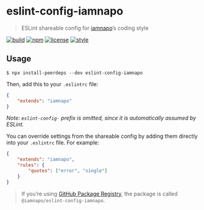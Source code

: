 # eslint-config-iamnapo

> ESLint shareable config for [iamnapo](https://iamnapo.me)’s coding style

[![build](https://img.shields.io/github/workflow/status/iamnapo/eslint-config-iamnapo/Install%20%26%20test?style=for-the-badge&logo=github&label=)](https://github.com/iamnapo/eslint-config-iamnapo/actions) [![npm](https://img.shields.io/npm/v/eslint-config-iamnapo.svg?style=for-the-badge&logo=npm&label=)](https://www.npmjs.com/package/eslint-config-iamnapo) [![license](https://img.shields.io/github/license/iamnapo/eslint-config-iamnapo.svg?style=for-the-badge)](./LICENSE) [![style](https://img.shields.io/badge/code%20style-iamnapo-cyan.svg?style=for-the-badge)](https://iamnapo.me)

## Usage

```console
$ npx install-peerdeps --dev eslint-config-iamnapo
```

Then, add this to your `.eslintrc` file:

```json
{
	"extends": "iamnapo"
}
```

_Note: `eslint-config-` prefix is omitted, since it is automatically assumed by ESLint._

You can override settings from the shareable config by adding them directly into your
`.eslintrc` file. For example:

```json
{
	"extends": "iamnapo",
	"rules": {
		"quotes": ["error", "single"]
	}
}
```

> If you’re using [GitHub Package Registry](https://github.com/features/package-registry), the package is called `@iamnapo/eslint-config-iamnapo`.
